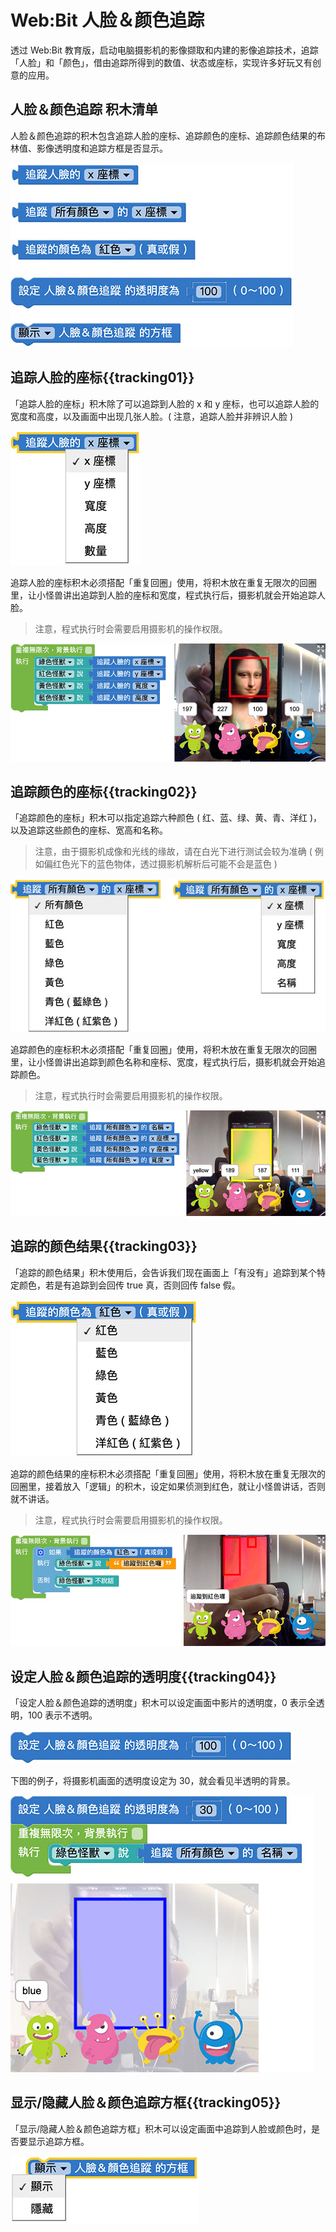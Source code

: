 # Web:Bit 人脸＆颜色追踪

透过 Web:Bit 教育版，启动电脑摄影机的影像撷取和内建的影像追踪技术，追踪「人脸」和「颜色」，借由追踪所得到的数值、状态或座标，实现许多好玩又有创意的应用。

## 人脸＆颜色追踪 积木清单

人脸＆颜色追踪的积木包含追踪人脸的座标、追踪颜色的座标、追踪颜色结果的布林值、影像透明度和追踪方框是否显示。

![Web:Bit 人脸＆颜色追踪](../../../../media/zh-cn/education/extension/tracking-01.jpg)

## 追踪人脸的座标{{tracking01}}

「追踪人脸的座标」积木除了可以追踪到人脸的 x 和 y 座标，也可以追踪人脸的宽度和高度，以及画面中出现几张人脸。( 注意，追踪人脸并非辨识人脸 )

![Web:Bit 人脸＆颜色追踪](../../../../media/zh-cn/education/extension/tracking-02.jpg)

追踪人脸的座标积木必须搭配「重复回圈」使用，将积木放在重复无限次的回圈里，让小怪兽讲出追踪到人脸的座标和宽度，程式执行后，摄影机就会开始追踪人脸。

> 注意，程式执行时会需要启用摄影机的操作权限。

![Web:Bit 人脸＆颜色追踪](../../../../media/zh-cn/education/extension/tracking-03.jpg)

## 追踪颜色的座标{{tracking02}}

「追踪颜色的座标」积木可以指定追踪六种颜色 ( 红、蓝、绿、黄、青、洋红 )，以及追踪这些颜色的座标、宽高和名称。

> 注意，由于摄影机成像和光线的缘故，请在白光下进行测试会较为准确 ( 例如偏红色光下的蓝色物体，透过摄影机解析后可能不会是蓝色 )

![Web:Bit 人脸＆颜色追踪](../../../../media/zh-cn/education/extension/tracking-04.jpg)

追踪颜色的座标积木必须搭配「重复回圈」使用，将积木放在重复无限次的回圈里，让小怪兽讲出追踪到颜色名称和座标、宽度，程式执行后，摄影机就会开始追踪颜色。

> 注意，程式执行时会需要启用摄影机的操作权限。

![Web:Bit 人脸＆颜色追踪](../../../../media/zh-cn/education/extension/tracking-05.jpg)

## 追踪的颜色结果{{tracking03}}

「追踪的颜色结果」积木使用后，会告诉我们现在画面上「有没有」追踪到某个特定颜色，若是有追踪到会回传 true 真，否则回传 false 假。

![Web:Bit 人脸＆颜色追踪](../../../../media/zh-cn/education/extension/tracking-06.jpg)

追踪的颜色结果的座标积木必须搭配「重复回圈」使用，将积木放在重复无限次的回圈里，接着放入「逻辑」的积木，设定如果侦测到红色，就让小怪兽讲话，否则就不讲话。

> 注意，程式执行时会需要启用摄影机的操作权限。

![Web:Bit 人脸＆颜色追踪](../../../../media/zh-cn/education/extension/tracking-07.jpg)

## 设定人脸＆颜色追踪的透明度{{tracking04}}

「设定人脸＆颜色追踪的透明度」积木可以设定画面中影片的透明度，0 表示全透明，100 表示不透明。

![Web:Bit 人脸＆颜色追踪](../../../../media/zh-cn/education/extension/tracking-08.jpg)

下图的例子，将摄影机画面的透明度设定为 30，就会看见半透明的背景。

![Web:Bit 人脸＆颜色追踪](../../../../media/zh-cn/education/extension/tracking-09.jpg)

## 显示/隐藏人脸＆颜色追踪方框{{tracking05}}

「显示/隐藏人脸＆颜色追踪方框」积木可以设定画面中追踪到人脸或颜色时，是否要显示追踪方框。

![Web:Bit 人脸＆颜色追踪](../../../../media/zh-cn/education/extension/tracking-10.jpg)


